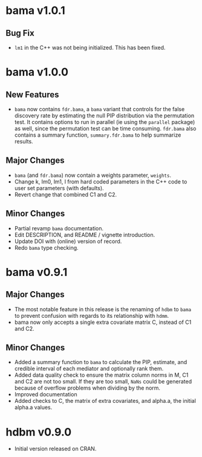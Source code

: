 # bama v1.0.1

## Bug Fix
* `lm1` in the C++ was not being initialized. This has been fixed.

# bama v1.0.0

## New Features
* `bama` now contains `fdr.bama`, a `bama` variant that controls for the false
    discovery rate by estimating the null PIP distribution via the permutation
    test. It contains options to run in parallel (ie using the `parallel` package)
    as well, since the permutation test can be time consuming. `fdr.bama` also
    contains a summary function, `summary.fdr.bama` to help summarize results.

## Major Changes
* `bama` (and `fdr.bama`) now contain a weights parameter, `weights`.
* Change k, lm0, lm1, l from hard coded parameters in the C++ code to user
    set parameters (with defaults).
* Revert change that combined C1 and C2.

## Minor Changes
* Partial revamp `bama` documentation.
* Edit DESCRIPTION, and README / vignette introduction.
* Update DOI with (online) version of record.
* Redo `bama` type checking.

# bama v0.9.1

## Major Changes

* The most notable feature in this release is the renaming of `hdbm` to `bama`
    to prevent confusion with regards to its relationship with `hdmm`.
* bama now only accepts a single extra covariate matrix C, instead of C1 and C2.
## Minor Changes

* Added a summary function to `bama` to calculate the PIP, estimate, and
    credible interval of each mediator and optionally rank them.
* Added data quality check to ensure the matrix column norms in M, C1 and C2
    are not too small. If they are too small, `NaNs`
could be generated because of overflow problems when dividing by the norm.
* Improved documentation
* Added checks to C, the matrix of extra covariates, and alpha.a, the initial
alpha.a values.

# hdbm v0.9.0

* Initial version released on CRAN.
